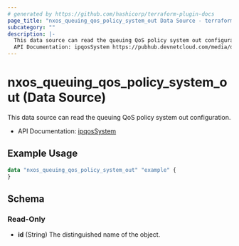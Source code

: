 ```yaml
---
# generated by https://github.com/hashicorp/terraform-plugin-docs
page_title: "nxos_queuing_qos_policy_system_out Data Source - terraform-provider-nxos"
subcategory: ""
description: |-
  This data source can read the queuing QoS policy system out configuration.
  API Documentation: ipqosSystem https://pubhub.devnetcloud.com/media/dme-docs-10-2-2/docs/Qos/ipqos:System/
---
```


# nxos_queuing_qos_policy_system_out (Data Source)

This data source can read the queuing QoS policy system out configuration.

- API Documentation: [ipqosSystem](https://pubhub.devnetcloud.com/media/dme-docs-10-2-2/docs/Qos/ipqos:System/)

## Example Usage

```terraform
data "nxos_queuing_qos_policy_system_out" "example" {
}
```

<!-- schema generated by tfplugindocs -->
## Schema

### Read-Only

- **id** (String) The distinguished name of the object.


